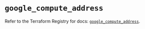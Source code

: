 # `google_compute_address`

Refer to the Terraform Registry for docs: [`google_compute_address`](https://registry.terraform.io/providers/hashicorp/google-beta/5.22.0/docs/resources/google_compute_address).
